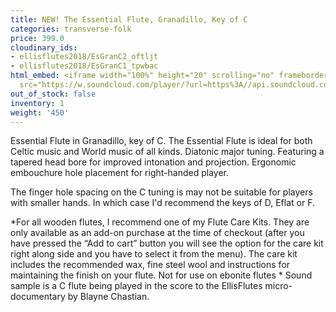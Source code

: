 ```yaml
---
title: NEW! The Essential Flute, Granadillo, Key of C
categories: transverse-folk
price: 399.0
cloudinary_ids:
- ellisflutes2018/EsGranC2_oftljt
- ellisflutes2018/EsGranC1_tpwbac
html_embed: <iframe width="100%" height="20" scrolling="no" frameborder="no" allow="autoplay"
  src="https://w.soundcloud.com/player/?url=https%3A//api.soundcloud.com/tracks/597340230&color=%23ff5500&inverse=false&auto_play=false&show_user=true"></iframe>
out_of_stock: false
inventory: 1
weight: '450'
---
```


Essential Flute in Granadillo, key of C.   The Essential Flute is ideal for both Celtic music and World music of all kinds. Diatonic major tuning. Featuring a tapered head bore for improved intonation and projection. Ergonomic embouchure hole placement for right-handed player.  

The finger hole spacing on the C tuning is may not be suitable for players with smaller hands.  In which case I'd recommend the keys of D, Eflat or F.  

*For all wooden flutes, I recommend one of my Flute Care Kits.  They are only available as an add-on purchase at the time of checkout (after you have pressed the “Add to cart” button you will see the option for the care kit right along side and you have to select it from the menu). The care kit includes the recommended wax, fine steel wool and instructions for maintaining the finish on your flute.  Not for use on ebonite flutes
*
Sound sample is a C flute being played in the score to the EllisFlutes micro-documentary by Blayne Chastian.